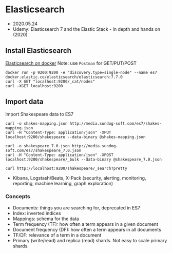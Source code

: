 # Elasticsearch
- 2020.05.24
- Udemy: Elasticsearch 7 and the Elastic Stack - In depth and hands on (2020)

## Install Elasticsearch
[Elasticsearch on docker](https://www.elastic.co/guide/en/elasticsearch/reference/current/docker.html)
Note: use `Postman` for GET/PUT/POST

```shell script
docker run -p 9200:9200 -e "discovery.type=single-node" --name es7 docker.elastic.co/elasticsearch/elasticsearch:7.7.0
curl -X GET "localhost:9200/_cat/nodes"
curl -XGET localhost:9200
```

## Import data
Import Shakespeare data to ES7
```shell script
curl -o shakes-mapping.json http://media.sundog-soft.com/es7/shakes-mapping.json
curl -H "Content-Type: application/json" -XPUT localhost:9200/shakespeare --data-binary @shakes-mapping.json

curl -o shakespeare_7.0.json http://media.sundog-soft.com/es7/shakespeare_7.0.json
curl -H "Content-Type: application/json" -XPOST localhost:9200/shakespeare/_bulk --data-binary @shakespeare_7.0.json

curl http://localhost:9200/shakespeare/_search?pretty
```

- Kibana, Logstash/Beats, X-Pack (security, alerting, monitoring, reporting, machine learning, graph exploration)

### Concepts
- Documents: things you are searching for, deprecated in ES7
- Index: inverted indices
- Mappings: schema for the data
- Term frequency (TF): how often a term appears in a given document
- Document frequency (DF): how often a term appears in all documents
- TF/DF: relevance of a term in a document 
- Primary (write/read) and replica (read) shards. Not easy to scale primary shards.
